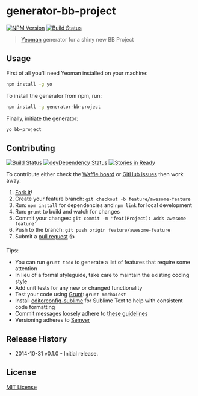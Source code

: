 # generator-bb-project
[![NPM Version][npm-image]][npm-url]
[![Build Status][travis-image]][travis-url]

> [Yeoman](http://yeoman.io) generator for a shiny new BB Project

## Usage
First of all you'll need Yeoman installed on your machine:

```bash
npm install -g yo
```

To install the generator from npm, run:

```bash
npm install -g generator-bb-project
```

Finally, initiate the generator:

```bash
yo bb-project
```

## Contributing
[![Build Status][travis-image]][travis-url]
[![devDependency Status][dev-dependency-image]][dev-dependency-url]
[![Stories in Ready][waffle-image]][waffle-url]

To contribute either check the [Waffle board](https://waffle.io/frontendfriends/generator-bb-project) or [GitHub issues](https://github.com/frontendfriends/generator-bb-project/issues) then work away:

1. [Fork it](https://github.com/frontendfriends/generator-bb-project/fork)!
2. Create your feature branch: `git checkout -b feature/awesome-feature`
3. Run: `npm install` for dependencies and `npm link` for local development 
4. Run: `grunt` to build and watch for changes
5. Commit your changes: `git commit -m 'feat(Project): Adds awesome feature'`
6. Push to the branch: `git push origin feature/awesome-feature`
7. Submit a [pull request](https://github.com/frontendfriends/generator-bb-project/pulls) :+1:

Tips:
* You can run `grunt todo` to generate a list of features that require some attention
* In lieu of a formal styleguide, take care to maintain the existing coding style
* Add unit tests for any new or changed functionality
* Test your code using [Grunt](http://gruntjs.com): `grunt mochaTest`
* Install [editorconfig-sublime](https://github.com/sindresorhus/editorconfig-sublime) for Sublime Text to help with consistent code formatting
* Commit messages loosely adhere to [these guidelines](https://github.com/angular/angular.js/blob/master/CONTRIBUTING.md#commit)
* Versioning adheres to [Semver](http://semver.org)

## Release History
- 2014-10-31 v0.1.0 - Initial release.

## License
[MIT License](http://building-blocks.mit-license.org)

[npm-image]: https://badge.fury.io/js/generator-bb-project.svg
[npm-url]: https://npmjs.org/package/generator-bb-project
[travis-image]: https://travis-ci.org/frontendfriends/generator-bb-project.svg
[travis-url]: https://travis-ci.org/frontendfriends/generator-bb-project
[waffle-url]: https://waffle.io/frontendfriends/generator-bb-project
[waffle-image]: https://badge.waffle.io/frontendfriends/generator-bb-project.svg?label=ready&title=Ready
[dev-dependency-url]: https://david-dm.org/frontendfriends/generator-bb-project#info=devDependencies
[dev-dependency-image]: https://david-dm.org/frontendfriends/generator-bb-project/dev-status.svg
